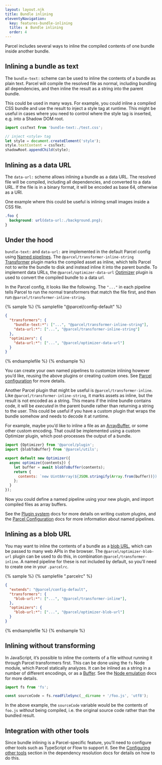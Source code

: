 ```yaml
---
layout: layout.njk
title: Bundle inlining
eleventyNavigation:
  key: features-bundle-inlining
  title: 🪆 Bundle inlining
  order: 4
---
```


Parcel includes several ways to inline the compiled contents of one bundle inside another bundle.

## Inlining a bundle as text

The `bundle-text:` scheme can be used to inline the contents of a bundle as plain text. Parcel will compile the resolved file as normal, including bundling all dependencies, and then inline the result as a string into the parent bundle.

This could be used in many ways. For example, you could inline a compiled CSS bundle and use the result to inject a style tag at runtime. This might be useful in cases where you need to control where the style tag is inserted, e.g. into a Shadow DOM root.

```javascript
import cssText from 'bundle-text:./test.css';

// inject <style> tag
let style = document.createElement('style');
style.textContent = cssText;
shadowRoot.appendChild(style);
```

## Inlining as a data URL

The `data-url:` scheme allows inlining a bundle as a data URL. The resolved file will be compiled, including all dependencies, and converted to a data URL. If the file is in a binary format, it will be encoded as base 64, otherwise as a URI.

One example where this could be useful is inlining small images inside a CSS file.

```css
.foo {
  background: url(data-url:./background.png);
}
```

## Under the hood

`bundle-text:` and `data-url:` are implemented in the default Parcel config using [Named pipelines](/features/plugins/#named-pipelines). The `@parcel/transformer-inline-string` [Transformer](/plugin-system/transformer/) plugin marks the compiled asset as inline, which tells Parcel not to write the bundle to disk and instead inline it into the parent bundle. To implement data URLs, the `@parcel/optimizer-data-url` [Optimizer](/plugin-system/optimizer/) plugin is used to convert the compiled bundle to a data url.

In the Parcel config, it looks like the following. The `"..."` in each pipeline tells Parcel to run the normal transformers that match the file first, and then run `@parcel/transformer-inline-string`.

{% sample %}
{% samplefile "@parcel/config-default" %}

```json
{
  "transformers": {
    "bundle-text:*": ["...", "@parcel/transformer-inline-string"],
    "data-url:*": ["...", "@parcel/transformer-inline-string"]
  },
  "optimizers": {
    "data-url:*": ["...", "@parcel/optimizer-data-url"]
  }
}
```

{% endsamplefile %}
{% endsample %}

You can create your own named pipelines to customize inlining however you’d like, reusing the above plugins or creating custom ones. See [Parcel configuration](/features/plugins/) for more details.

Another Parcel plugin that might be useful is `@parcel/transformer-inline`. Like `@parcel/transformer-inline-string`, it marks assets as inline, but the result is not encoded as a string. This means if the inline bundle contains code, it will be *executed* in the parent bundle rather than returning a string to the user. This could be useful if you have a custom plugin that wraps the bundle somehow and needs to decode it at runtime.

For example, maybe you’d like to inline a file as an [ArrayBuffer](https://developer.mozilla.org/en-US/docs/Web/JavaScript/Reference/Global_Objects/ArrayBuffer), or some other custom encoding. That could be implemented using a custom Optimizer plugin, which post-processes the output of a bundle.

```javascript
import {Optimizer} from '@parcel/plugin';
import {blobToBuffer} from '@parcel/utils';

export default new Optimizer({
  async optimize({contents}) {
    let buffer = await blobToBuffer(contents);
    return {
      contents: `new Uint8Array(${JSON.stringify(Array.from(buffer))}).buffer`
    };
  }
});
```

Now you could define a named pipeline using your new plugin, and import compiled files as array buffers.

See the [Plugin system](/plugin-system/overview/) docs for more details on writing custom plugins, and the [Parcel Configuration](/features/plugins/) docs for more information about named pipelines.

## Inlining as a blob URL

You may want to inline the contents of a bundle as a [blob URL](https://developer.mozilla.org/en-US/docs/Web/API/URL/createObjectURL), which can be passed to many web APIs in the browser. The `@parcel/optimizer-blob-url` plugin can be used to do this, in combination `@parcel/transformer-inline`. A named pipeline for these is not included by default, so you'll need to create one in your `.parcelrc`.

{% sample %}
{% samplefile ".parcelrc" %}

```json
{
  "extends": "@parcel/config-default",
  "transformers": {
    "blob-url:*": ["...", "@parcel/transformer-inline"],
  },
  "optimizers": {
    "blob-url:*": ["...", "@parcel/optimizer-blob-url"]
  }
}
```

{% endsamplefile %}
{% endsample %}

## Inlining without transforming

In JavaScript, it’s possible to inline the contents of a file without running it through Parcel transformers first. This can be done using the `fs` Node module, which Parcel statically analyzes. It can be inlined as a string in a number of different encodings, or as a [Buffer](https://nodejs.org/api/buffer.html). See the [Node emulation](/features/node-emulation/) docs for more details.

```javascript
import fs from 'fs';

const sourceCode = fs.readFileSync(__dirname + '/foo.js', 'utf8');
```

In the above example, the `sourceCode` variable would be the contents of `foo.js` *without* being compiled, i.e. the original source code rather than the bundled result.

## Integration with other tools

Since bundle inlining is a Parcel-specific feature, you’ll need to configure other tools such as TypeScript or Flow to support it. See the [Configuring other tools](/features/dependency-resolution/#configuring-other-tools) section in the dependency resolution docs for details on how to do this.

